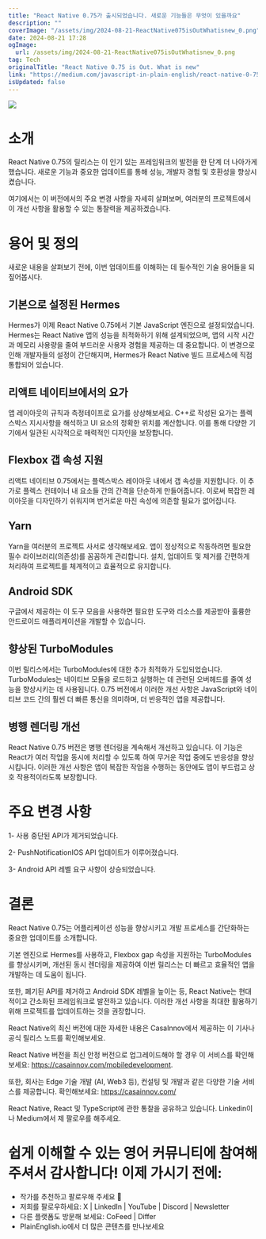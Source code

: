 ```yaml
---
title: "React Native 0.75가 출시되었습니다. 새로운 기능들은 무엇이 있을까요"
description: ""
coverImage: "/assets/img/2024-08-21-ReactNative075isOutWhatisnew_0.png"
date: 2024-08-21 17:28
ogImage: 
  url: /assets/img/2024-08-21-ReactNative075isOutWhatisnew_0.png
tag: Tech
originalTitle: "React Native 0.75 is Out. What is new"
link: "https://medium.com/javascript-in-plain-english/react-native-0-75-is-out-what-is-new-1bf103963255"
isUpdated: false
---
```



<img src="/assets/img/2024-08-21-ReactNative075isOutWhatisnew_0.png" />

# 소개

React Native 0.75의 릴리스는 이 인기 있는 프레임워크의 발전을 한 단계 더 나아가게 했습니다. 새로운 기능과 중요한 업데이트를 통해 성능, 개발자 경험 및 호환성을 향상시켰습니다.

여기에서는 이 버전에서의 주요 변경 사항을 자세히 살펴보며, 여러분의 프로젝트에서 이 개선 사항을 활용할 수 있는 통찰력을 제공하겠습니다.

<div class="content-ad"></div>

# 용어 및 정의

새로운 내용을 살펴보기 전에, 이번 업데이트를 이해하는 데 필수적인 기술 용어들을 되짚어봅시다.

## 기본으로 설정된 Hermes

Hermes가 이제 React Native 0.75에서 기본 JavaScript 엔진으로 설정되었습니다. Hermes는 React Native 앱의 성능을 최적화하기 위해 설계되었으며, 앱의 시작 시간과 메모리 사용량을 줄여 부드러운 사용자 경험을 제공하는 데 중요합니다. 이 변경으로 인해 개발자들의 설정이 간단해지며, Hermes가 React Native 빌드 프로세스에 직접 통합되어 있습니다.

<div class="content-ad"></div>

## 리액트 네이티브에서의 요가

앱 레이아웃의 규칙과 측정테이프로 요가를 상상해보세요. C++로 작성된 요가는 플렉스박스 지시사항을 해석하고 UI 요소의 정확한 위치를 계산합니다. 이를 통해 다양한 기기에서 일관된 시각적으로 매력적인 디자인을 보장합니다.

## Flexbox 갭 속성 지원

리액트 네이티브 0.75에서는 플렉스박스 레이아웃 내에서 갭 속성을 지원합니다. 이 추가로 플렉스 컨테이너 내 요소들 간의 간격을 단순하게 만들어줍니다. 이로써 복잡한 레이아웃을 디자인하기 쉬워지며 번거로운 마진 속성에 의존할 필요가 없어집니다.

<div class="content-ad"></div>

## Yarn

Yarn을 여러분의 프로젝트 사서로 생각해보세요. 앱이 정상적으로 작동하려면 필요한 필수 라이브러리(의존성)를 꼼꼼하게 관리합니다. 설치, 업데이트 및 제거를 간편하게 처리하여 프로젝트를 체계적이고 효율적으로 유지합니다.

## Android SDK

구글에서 제공하는 이 도구 모음을 사용하면 필요한 도구와 리소스를 제공받아 훌륭한 안드로이드 애플리케이션을 개발할 수 있습니다.

<div class="content-ad"></div>

## 향상된 TurboModules

이번 릴리스에서는 TurboModules에 대한 추가 최적화가 도입되었습니다. TurboModules는 네이티브 모듈을 로드하고 실행하는 데 관련된 오버헤드를 줄여 성능을 향상시키는 데 사용됩니다. 0.75 버전에서 이러한 개선 사항은 JavaScript와 네이티브 코드 간의 훨씬 더 빠른 통신을 의미하며, 더 반응적인 앱을 제공합니다.

## 병행 렌더링 개선

React Native 0.75 버전은 병행 렌더링을 계속해서 개선하고 있습니다. 이 기능은 React가 여러 작업을 동시에 처리할 수 있도록 하여 무거운 작업 중에도 반응성을 향상시킵니다. 이러한 개선 사항은 앱이 복잡한 작업을 수행하는 동안에도 앱이 부드럽고 상호 작용적이라도록 보장합니다.

<div class="content-ad"></div>

# 주요 변경 사항

1- 사용 중단된 API가 제거되었습니다.

2- PushNotificationIOS API 업데이트가 이루어졌습니다.

3- Android API 레벨 요구 사항이 상승되었습니다.

<div class="content-ad"></div>

# 결론

React Native 0.75는 어플리케이션 성능을 향상시키고 개발 프로세스를 간단화하는 중요한 업데이트를 소개합니다.

기본 엔진으로 Hermes를 사용하고, Flexbox gap 속성을 지원하는 TurboModules를 향상시키며, 개선된 동시 렌더링을 제공하여 이번 릴리스는 더 빠르고 효율적인 앱을 개발하는 데 도움이 됩니다.

또한, 폐기된 API를 제거하고 Android SDK 레벨을 높이는 등, React Native는 현대적이고 간소화된 프레임워크로 발전하고 있습니다. 이러한 개선 사항을 최대한 활용하기 위해 프로젝트를 업데이트하는 것을 권장합니다.

<div class="content-ad"></div>

React Native의 최신 버전에 대한 자세한 내용은 CasaInnov에서 제공하는 이 기사나 공식 릴리스 노트를 확인해보세요.

React Native 버전을 최신 안정 버전으로 업그레이드해야 할 경우 이 서비스를 확인해보세요: https://casainnov.com/mobiledevelopment.

또한, 회사는 Edge 기술 개발 (AI, Web3 등), 컨설팅 및 개발과 같은 다양한 기술 서비스를 제공합니다. 확인해보세요: https://casainnov.com/

React Native, React 및 TypeScript에 관한 통찰을 공유하고 있습니다. Linkedin이나 Medium에서 제 팔로우를 해주세요.

<div class="content-ad"></div>

# 쉽게 이해할 수 있는 영어 커뮤니티에 참여해 주셔서 감사합니다! 이제 가시기 전에:

- 작가를 추천하고 팔로우해 주세요 ️👏️️
- 저희를 팔로우하세요: X | LinkedIn | YouTube | Discord | Newsletter
- 다른 플랫폼도 방문해 보세요: CoFeed | Differ
- PlainEnglish.io에서 더 많은 콘텐츠를 만나보세요